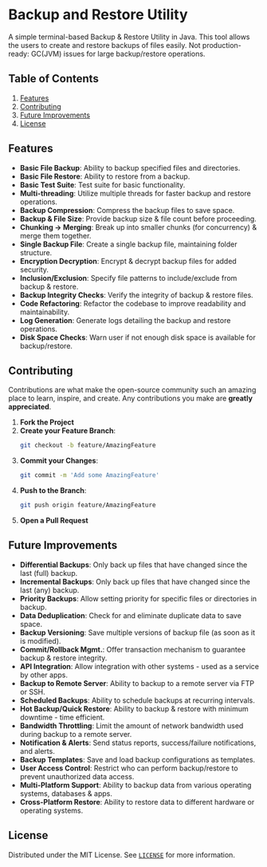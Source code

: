 # Backup and Restore Utility

A simple terminal-based Backup & Restore Utility in Java. This tool allows the users to create and restore backups of files easily. Not production-ready: GC(JVM) issues for large backup/restore operations.

## Table of Contents

1. [Features](#features)
1. [Contributing](#contributing)
1. [Future Improvements](#future-improvements)
1. [License](#license)

## Features

- **Basic File Backup**: Ability to backup specified files and directories.
- **Basic File Restore**: Ability to restore from a backup.
- **Basic Test Suite**: Test suite for basic functionality.
- **Multi-threading**: Utilize multiple threads for faster backup and restore operations.
- **Backup Compression**: Compress the backup files to save space.
- **Backup & File Size**: Provide backup size & file count before proceeding.
- **Chunking -> Merging**: Break up into smaller chunks (for concurrency) & merge them together.
- **Single Backup File**: Create a single backup file, maintaining folder structure.
- **Encryption Decryption**: Encrypt & decrypt backup files for added security.
- **Inclusion/Exclusion**: Specify file patterns to include/exclude from backup & restore.
- **Backup Integrity Checks**: Verify the integrity of backup & restore files.
- **Code Refactoring**: Refactor the codebase to improve readability and maintainability.
- **Log Generation**: Generate logs detailing the backup and restore operations.
- **Disk Space Checks**: Warn user if not enough disk space is available for backup/restore.

## Contributing

Contributions are what make the open-source community such an amazing place to learn, inspire, and create. Any contributions you make are **greatly appreciated**.

1. **Fork the Project**
2. **Create your Feature Branch**: 
    ```bash
    git checkout -b feature/AmazingFeature
    ```
3. **Commit your Changes**: 
    ```bash
    git commit -m 'Add some AmazingFeature'
    ```
4. **Push to the Branch**: 
    ```bash
    git push origin feature/AmazingFeature
    ```
5. **Open a Pull Request**

## Future Improvements

- **Differential Backups**: Only back up files that have changed since the last (full) backup.
- **Incremental Backups**: Only back up files that have changed since the last (any) backup.
- **Priority Backups**: Allow setting priority for specific files or directories in backup.
- **Data Deduplication**: Check for and eliminate duplicate data to save space.
- **Backup Versioning**: Save multiple versions of backup file (as soon as it is modified).
- **Commit/Rollback Mgmt.**: Offer transaction mechanism to guarantee backup & restore integrity.
- **API Integration**: Allow integration with other systems - used as a service by other apps.
- **Backup to Remote Server**: Ability to backup to a remote server via FTP or SSH.
- **Scheduled Backups**: Ability to schedule backups at recurring intervals.
- **Hot Backup/Quick Restore**: Ability to backup & restore with minimum downtime - time efficient.
- **Bandwidth Throttling**: Limit the amount of network bandwidth used during backup to a remote server.
- **Notification & Alerts**: Send status reports, success/failure notifications, and alerts.
- **Backup Templates**: Save and load backup configurations as templates.
- **User Access Control**: Restrict who can perform backup/restore to prevent unauthorized data access.
- **Multi-Platform Support**: Ability to backup data from various operating systems, databases & apps.
- **Cross-Platform Restore**: Ability to restore data to different hardware or operating systems.

## License

Distributed under the MIT License. See [`LICENSE`](https://github.com/siddhant-vij/Backup-and-Restore-Utility/blob/main/LICENSE) for more information.